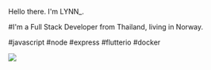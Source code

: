
Hello there. I'm LYNN_.

#I'm a Full Stack Developer from Thailand, living in Norway.

#javascript #node #express #flutterio #docker


![](https://cdn.discordapp.com/attachments/827119321120505886/828244521812361216/T.jpg)







